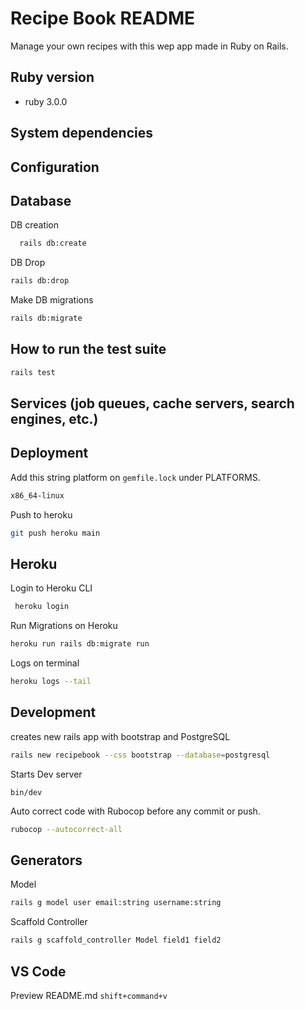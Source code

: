 # Recipe Book README

Manage your own recipes with this wep app made in Ruby on Rails.

## Ruby version
  * ruby 3.0.0

## System dependencies

## Configuration

## Database

DB creation
```bash
  rails db:create
```

DB Drop
```bash
rails db:drop
```

Make DB migrations
```bash
rails db:migrate
```

## How to run the test suite

```bash
rails test
```

## Services (job queues, cache servers, search engines, etc.)

## Deployment

Add this string platform on `gemfile.lock` under PLATFORMS.
```bash
x86_64-linux
``` 

Push to heroku
```bash
git push heroku main
```

## Heroku

Login to Heroku CLI

```bash
 heroku login
```

Run Migrations on Heroku
```bash
heroku run rails db:migrate run
```

Logs on terminal
```bash
heroku logs --tail
```

## Development

creates new rails app with bootstrap and PostgreSQL
```bash
rails new recipebook --css bootstrap --database=postgresql
```

Starts Dev server

    bin/dev
   

Auto correct code with Rubocop before any commit or push.
```bash
rubocop --autocorrect-all
```

## Generators

Model
```bash
rails g model user email:string username:string
```

Scaffold Controller
```bash
rails g scaffold_controller Model field1 field2
```

## VS Code

Preview README.md `shift+command+v`